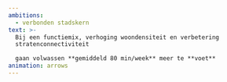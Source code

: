 ```yaml
---
ambitions:
  - verbonden stadskern
text: >-
  Bij een functiemix, verhoging woondensiteit en verbetering
  stratenconnectiviteit 

  gaan volwassen **gemiddeld 80 min/week** meer te **voet**
animation: arrows
---
```


